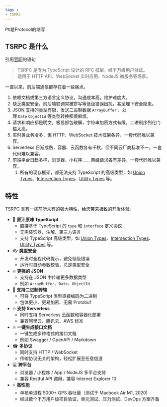 ```yaml
---
tags : 
- TSPRC
---
```

Ptl是Protocol的缩写

## TSRPC 是什么

引用[官网](https://tsrpc.cn/docs/introduction.html)的语句

> TSRPC 是专为 TypeScript 设计的 RPC 框架，经千万级用户验证。  
> 适用于 HTTP API、WebSocket 实时应用、NodeJS 微服务等场景。

一直以来，前后端通信都存在着一些痛点。

1. 依赖文档或第三方语言定义协议，沟通成本高，维护难度大。
2. 缺乏类型安全，前后端联调常被拼写等低级错误困扰，甚至埋下安全隐患。
3. JSON 支持的类型有限，发送二进制数据 `ArrayBuffer` 、处理 `Date` `ObjectId` 等类型转换都很麻烦。
4. 请求和响应都是明文，极易抓包破解，字符串加密方式有限，二进制序列化门槛太高。
5. 实时类业务增多，但 HTTP、WebSocket 技术框架各异，一套代码难以兼容。
6. Serverless 日渐成熟，容器、云函数各有千秋，但不同云厂商标准不一，一套代码难以兼容。
7. 前端平台日趋多样，浏览器、小程序…… 网络请求各有差异，一套代码难以兼容。
	1. 所有的现存框架，都无法支持 TypeScript 的高级类型，如 [Union Types](https://www.typescriptlang.org/docs/handbook/2/everyday-types.html#union-types)、[Intersection Types](https://www.typescriptlang.org/docs/handbook/2/objects.html#intersection-types)、[Utility Types](https://www.typescriptlang.org/docs/handbook/utility-types.html) 等。

## 特性

TSRPC 具有一些前所未有的强大特性，给您带来极致的开发体验。

- 🥤 **原汁原味 TypeScript**
    - 直接基于 TypeScript 的 `type` 和 `interface` 定义协议
    - 无需装饰器、注解、第三方语言
    - 支持 TypeScript 高级类型，如 [Union Types](https://www.typescriptlang.org/docs/handbook/2/everyday-types.html#union-types)、[Intersection Types](https://www.typescriptlang.org/docs/handbook/2/objects.html#intersection-types)、[Utility Types](https://www.typescriptlang.org/docs/handbook/utility-types.html) 等。
- 👓 **类型安全**
    - 开发时全程代码提示，避免低级错误
    - 运行时自动参数校验，总是类型安全
- 🔥 **更强的 JSON**
    - 支持在 JSON 中传输更多数据类型
    - 例如 `ArrayBuffer`、`Date`、`ObjectId`
- 💾 **支持二进制传输**
    - 可将 TypeScript 类型直接编码为二进制
    - 包体更小、更易加密、无需 Protobuf
- 🔥 **支持 Serverless**
    - 同时支持 Serverless 云函数和容器化部署
    - 兼容阿里云、腾讯云、AWS 标准
- 🔥 **一键生成接口文档**
    - 一键生成多种格式的接口文档
    - 例如 Swagger / OpenAPI / Markdown
- ☎ **多协议**
    - 同时支持 HTTP / WebSocket
    - 传输协议无关的架构，轻松扩展至任意信道
- 💻 **跨平台**
    - 浏览器 / 小程序 / App / NodeJS 多平台支持
    - 兼容 Restful API 调用，兼容 Internet Explorer 10
- ⚡️ **高性能**
    - 单核单进程 5000+ QPS 吞吐量（测试于 Macbook Air M1, 2020)
    - 经过数个千万用户级项目验证，单元测试、压力测试、DevOps 方案齐备





